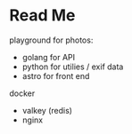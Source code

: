 # Read Me

playground for photos:
- golang for API
- python for utilies / exif data
- astro for front end

docker
- valkey (redis)
- nginx